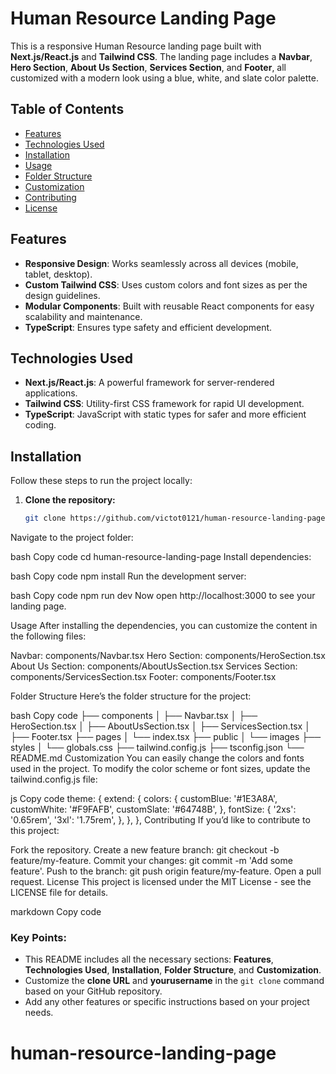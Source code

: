 
# Human Resource Landing Page

This is a responsive Human Resource landing page built with **Next.js/React.js** and **Tailwind CSS**. The landing page includes a **Navbar**, **Hero Section**, **About Us Section**, **Services Section**, and **Footer**, all customized with a modern look using a blue, white, and slate color palette.

## Table of Contents
- [Features](#features)
- [Technologies Used](#technologies-used)
- [Installation](#installation)
- [Usage](#usage)
- [Folder Structure](#folder-structure)
- [Customization](#customization)
- [Contributing](#contributing)
- [License](#license)

## Features
- **Responsive Design**: Works seamlessly across all devices (mobile, tablet, desktop).
- **Custom Tailwind CSS**: Uses custom colors and font sizes as per the design guidelines.
- **Modular Components**: Built with reusable React components for easy scalability and maintenance.
- **TypeScript**: Ensures type safety and efficient development.

## Technologies Used
- **Next.js/React.js**: A powerful framework for server-rendered applications.
- **Tailwind CSS**: Utility-first CSS framework for rapid UI development.
- **TypeScript**: JavaScript with static types for safer and more efficient coding.

## Installation

Follow these steps to run the project locally:

1. **Clone the repository:**
   ```bash
   git clone https://github.com/victot0121/human-resource-landing-page/tree/main/hr-landing-page
Navigate to the project folder:

bash
Copy code
cd human-resource-landing-page
Install dependencies:

bash
Copy code
npm install
Run the development server:

bash
Copy code
npm run dev
Now open http://localhost:3000 to see your landing page.

Usage
After installing the dependencies, you can customize the content in the following files:

Navbar: components/Navbar.tsx
Hero Section: components/HeroSection.tsx
About Us Section: components/AboutUsSection.tsx
Services Section: components/ServicesSection.tsx
Footer: components/Footer.tsx

Folder Structure
Here’s the folder structure for the project:

bash
Copy code
├── components
│   ├── Navbar.tsx
│   ├── HeroSection.tsx
│   ├── AboutUsSection.tsx
│   ├── ServicesSection.tsx
│   ├── Footer.tsx
├── pages
│   └── index.tsx
├── public
│   └── images
├── styles
│   └── globals.css
├── tailwind.config.js
├── tsconfig.json
└── README.md
Customization
You can easily change the colors and fonts used in the project. To modify the color scheme or font sizes, update the tailwind.config.js file:

js
Copy code
theme: {
  extend: {
    colors: {
      customBlue: '#1E3A8A',
      customWhite: '#F9FAFB',
      customSlate: '#64748B',
    },
    fontSize: {
      '2xs': '0.65rem',
      '3xl': '1.75rem',
    },
  },
},
Contributing
If you’d like to contribute to this project:

Fork the repository.
Create a new feature branch: git checkout -b feature/my-feature.
Commit your changes: git commit -m 'Add some feature'.
Push to the branch: git push origin feature/my-feature.
Open a pull request.
License
This project is licensed under the MIT License - see the LICENSE file for details.

markdown 
Copy code

### Key Points:
- This README includes all the necessary sections: **Features**, **Technologies Used**, **Installation**, **Folder Structure**, and **Customization**.
- Customize the **clone URL** and **yourusername** in the `git clone` command based on your GitHub repository.
- Add any other features or specific instructions based on your project needs.







# human-resource-landing-page
